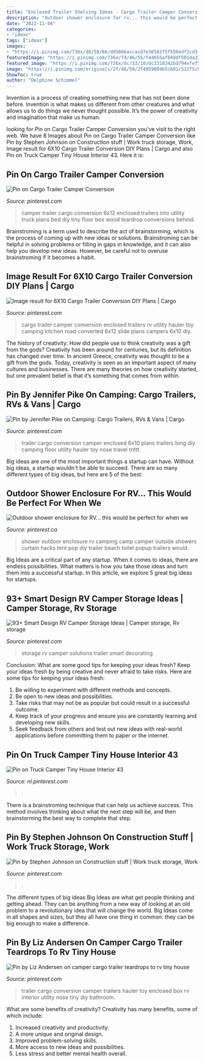 ```yaml
---
title: "Enclosed Trailer Shelving Ideas - Cargo Trailer Camper Conversion Enclosed Trailers Rv Utility Hauler Toy Camping Kitchen Road Converted 6x12 Slide Plans Campers 6x10 Diy"
description: "Outdoor shower enclosure for rv... this would be perfect for when we"
date: "2022-11-04"
categories:
- "ideas"
tags: ["ideas"]
images:
- "https://i.pinimg.com/736x/d8/58/66/d85866accacd7e36582f5f556edf2cd3--outdoor-shower-enclosure-outdoor-showers.jpg"
featuredImage: "https://i.pinimg.com/736x/f4/46/55/f44655af849df5014a330b206b3682e4.jpg"
featured_image: "https://i.pinimg.com/736x/dc/33/18/dc3318342bd794efef580801efd9f8e8.jpg"
image: "https://i.pinimg.com/originals/2f/48/59/2f485988465c681c532f5cbf69e18d81.jpg"
ShowToc: true
author: "Delphine Schimmel"
---
```



Invention is a process of creating something new that has not been done before. Invention is what makes us different from other creatures and what allows us to do things we never thought possible. It’s the power of creativity and imagination that make us human.

	

		
looking for Pin on Cargo Trailer Camper Conversion you've visit to the right web. We have 8 Images about Pin on Cargo Trailer Camper Conversion like Pin by Stephen Johnson on Construction stuff | Work truck storage, Work, Image result for 6X10 Cargo Trailer Conversion DIY Plans | Cargo and also Pin on Truck Camper Tiny House Interior 43. Here it is:
		
    
## Pin On Cargo Trailer Camper Conversion

<img loading=lazy src="https://i.pinimg.com/736x/12/8e/06/128e063d3a3c72342e74006a2fc67d73--cargo-trailer-camper-cargo-trailers.jpg" onerror="this.onerror=null;this.src='https://tse4.mm.bing.net/th?id=OIP.gRtJ4X89C2aO_ESc_IZ1zwHaJ3&amp;pid=15.1';" alt="Pin on Cargo Trailer Camper Conversion">

_Source: pinterest.com_

>camper trailer cargo conversion 6x12 enclosed trailers into utility truck plans bed diy tiny floor box wood teardrop conversions behind. 

	

Brainstroming is a term used to describe the act of brainstorming, which is the process of coming up with new ideas or solutions. Brainstroming can be helpful in solving problems or filling in gaps in knowledge, and it can also help you develop new ideas. However, be careful not to overuse brainstroming if it becomes a habit.

    
## Image Result For 6X10 Cargo Trailer Conversion DIY Plans | Cargo

<img loading=lazy src="https://i.pinimg.com/736x/42/f2/af/42f2af2cb1f24a1952906d419f87f015.jpg" onerror="this.onerror=null;this.src='https://tse3.mm.bing.net/th?id=OIP.RvXXfUhEAMbGHBFTgASuxwHaFj&amp;pid=15.1';" alt="Image result for 6X10 Cargo Trailer Conversion DIY Plans | Cargo">

_Source: pinterest.com_

>cargo trailer camper conversion enclosed trailers rv utility hauler toy camping kitchen road converted 6x12 slide plans campers 6x10 diy. 

	

The history of creativity: How did people use to think creativity was a gift from the gods?
Creativity has been around for centuries, but its definition has changed over time. In ancient Greece, creativity was thought to be a gift from the gods. Today, creativity is seen as an important aspect of many cultures and businesses. There are many theories on how creativity started, but one prevalent belief is that it’s something that comes from within.

    
## Pin By Jennifer Pike On Camping: Cargo Trailers, RVs &amp; Vans | Cargo

<img loading=lazy src="https://i.pinimg.com/736x/01/5c/b8/015cb823ac65125011336106ac27dd84--cargo-trailer-conversion-cargo-trailer-camper.jpg" onerror="this.onerror=null;this.src='https://tse1.mm.bing.net/th?id=OIP.oe8QiOUL_dLJwXHN6-KIjAHaFj&amp;pid=15.1';" alt="Pin by Jennifer Pike on Camping: Cargo Trailers, RVs &amp; Vans | Cargo">

_Source: pinterest.com_

>trailer cargo conversion camper enclosed 6x10 plans trailers bing diy camping floor utility hauler toy nose travel tnttt. 

	

Big ideas are one of the most important things a startup can have. Without big ideas, a startup wouldn't be able to succeed. There are so many different types of big ideas, but here are 5 of the best: 

    
## Outdoor Shower Enclosure For RV... This Would Be Perfect For When We

<img loading=lazy src="https://i.pinimg.com/736x/d8/58/66/d85866accacd7e36582f5f556edf2cd3--outdoor-shower-enclosure-outdoor-showers.jpg" onerror="this.onerror=null;this.src='https://tse1.mm.bing.net/th?id=OIP.L9OFKbvBHh7VHu6W2ZMecwHaJ3&amp;pid=15.1';" alt="Outdoor shower enclosure for RV... this would be perfect for when we">

_Source: pinterest.ca_

>shower outdoor enclosure rv camping camp camper outside showers curtain hacks tent pop diy trailer beach toilet popup trailers would. 

	

Big Ideas are a critical part of any startup. When it comes to ideas, there are endless possibilities. What matters is how you take those ideas and turn them into a successful startup. In this article, we explore 5 great big ideas for startups.

    
## 93+ Smart Design RV Camper Storage Ideas | Camper Storage, Rv Storage

<img loading=lazy src="https://i.pinimg.com/736x/dc/33/18/dc3318342bd794efef580801efd9f8e8.jpg" onerror="this.onerror=null;this.src='https://tse2.mm.bing.net/th?id=OIP.k8fsu5wm9OCJUkqKt8SHowHaLu&amp;pid=15.1';" alt="93+ Smart Design RV Camper Storage Ideas | Camper storage, Rv storage">

_Source: pinterest.com_

>storage rv camper solutions trailer smart decorating. 

	

Conclusion: What are some good tips for keeping your ideas fresh?
Keep your ideas fresh by being creative and never afraid to take risks. Here are some tips for keeping your ideas fresh:
1. Be willing to experiment with different methods and concepts.
2. Be open to new ideas and possibilities.
3. Take risks that may not be as popular but could result in a successful outcome. 
4. Keep track of your progress and ensure you are constantly learning and developing new skills. 
5. Seek feedback from others and test out new ideas with real-world applications before committing them to paper or the internet.

    
## Pin On Truck Camper Tiny House Interior 43

<img loading=lazy src="https://i.pinimg.com/originals/6b/4d/46/6b4d4607a90d5cf3b82c6a5f61f61dab.png" onerror="this.onerror=null;this.src='https://tse3.mm.bing.net/th?id=OIP.PkblUeL7KUXu_26-ekKPFgHaLD&amp;pid=15.1';" alt="Pin on Truck Camper Tiny House Interior 43">

_Source: nl.pinterest.com_

>. 

	

There is a brainstroming technique that can help us achieve success. This method involves thinking about what the next step will be, and then brainstorming the best way to complete that step.

    
## Pin By Stephen Johnson On Construction Stuff | Work Truck Storage, Work

<img loading=lazy src="https://i.pinimg.com/originals/2f/48/59/2f485988465c681c532f5cbf69e18d81.jpg" onerror="this.onerror=null;this.src='https://tse3.mm.bing.net/th?id=OIP.bP3xWP2skaDj4f8YTZgMUgHaJ4&amp;pid=15.1';" alt="Pin by Stephen Johnson on Construction stuff | Work truck storage, Work">

_Source: pinterest.com_

>. 

	

The different types of big ideas
Big Ideas are what get people thinking and getting ahead. They can be anything from a new way of looking at an old problem to a revolutionary idea that will change the world. Big Ideas come in all shapes and sizes, but they all have one thing in common: they can be big enough to make a difference.

    
## Pin By Liz Andersen On Camper Cargo Trailer Teardrops To Rv Tiny House

<img loading=lazy src="https://i.pinimg.com/736x/f4/46/55/f44655af849df5014a330b206b3682e4.jpg" onerror="this.onerror=null;this.src='https://tse1.mm.bing.net/th?id=OIP.rWiyR1r_-OmIyKAwkEA3gwHaFj&amp;pid=15.1';" alt="Pin by Liz Andersen on camper cargo trailer teardrops to rv tiny house">

_Source: pinterest.com_

>trailer cargo conversion camper trailers hauler toy enclosed box rv interior utility nose tiny diy bathroom. 

	

What are some benefits of creativity?
Creativity has many benefits, some of which include: 
1. Increased creativity and productivity.
2. A more unique and original design.
3. Improved problem-solving skills.
4. More access to new ideas and possibilities. 
5. Less stress and better mental health overall.

